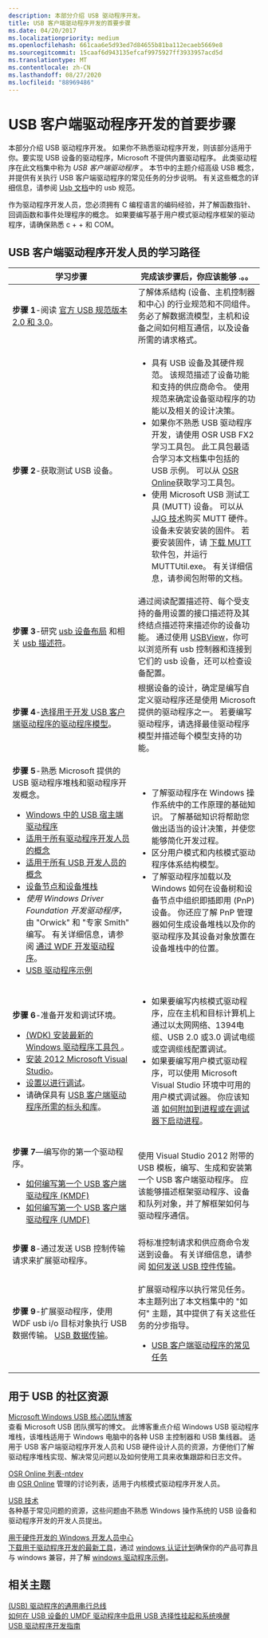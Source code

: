 ```yaml
---
description: 本部分介绍 USB 驱动程序开发。
title: USB 客户端驱动程序开发的首要步骤
ms.date: 04/20/2017
ms.localizationpriority: medium
ms.openlocfilehash: 661caa6e5d93ed7d84655b81ba112ecaeb5669e8
ms.sourcegitcommit: 15caaf6d943135efcaf9975927ff3933957acd5d
ms.translationtype: MT
ms.contentlocale: zh-CN
ms.lasthandoff: 08/27/2020
ms.locfileid: "88969486"
---
```

# <a name="first-steps-for-usb-client-driver-development"></a>USB 客户端驱动程序开发的首要步骤


本部分介绍 USB 驱动程序开发。 如果你不熟悉驱动程序开发，则该部分适用于你。要实现 USB 设备的驱动程序，Microsoft 不提供内置驱动程序。 此类驱动程序在此文档集中称为 *USB 客户端驱动程序* 。 本节中的主题介绍高级 USB 概念，并提供有关执行 USB 客户端驱动程序的常见任务的分步说明。 有关这些概念的详细信息，请参阅 [Usb 文档](https://go.microsoft.com/fwlink/p/?linkid=617552)中的 usb 规范。

作为驱动程序开发人员，您必须拥有 C 编程语言的编码经验，并了解函数指针、回调函数和事件处理程序的概念。 如果要编写基于用户模式驱动程序框架的驱动程序，请确保熟悉 c + + 和 COM。

## <a name="learning-path-for-usb-client-driver-developers"></a>USB 客户端驱动程序开发人员的学习路径


<table>
<colgroup>
<col width="50%" />
<col width="50%" />
</colgroup>
<thead>
<tr class="header">
<th>学习步骤</th>
<th>完成该步骤后，你应该能够 .。。</th>
</tr>
</thead>
<tbody>
<tr class="odd">
<td><p><strong>步骤 1</strong>-阅读 <a href="https://go.microsoft.com/fwlink/p/?linkid=617552" data-raw-source="[Official USB specification version 2.0 and 3.0](https://go.microsoft.com/fwlink/p/?linkid=617552)">官方 USB 规范版本2.0 和 3.0</a>。</p></td>
<td>了解体系结构 (设备、主机控制器和中心) 的行业规范和不同组件。 务必了解数据流模型，主机和设备之间如何相互通信，以及设备所需的请求格式。</td>
</tr>
<tr class="even">
<td><p><strong>步骤 2</strong>-获取测试 USB 设备。</p></td>
<td><ul>
<li>具有 USB 设备及其硬件规范。 该规范描述了设备功能和支持的供应商命令。 使用规范来确定设备驱动程序的功能以及相关的设计决策。</li>
<li>如果你不熟悉 USB 驱动程序开发，请使用 OSR USB FX2 学习工具包。 此工具包最适合学习本文档集中包括的 USB 示例。 可以从 <a href="https://go.microsoft.com/fwlink/p/?linkid=617553" data-raw-source="[OSR Online](https://go.microsoft.com/fwlink/p/?linkid=617553)">OSR Online</a>获取学习工具包。</li>
<li>使用 Microsoft USB 测试工具 (MUTT) 设备。 可以从 <a href="https://go.microsoft.com/fwlink/p/?linkid=617554" data-raw-source="[JJG Technologies](https://go.microsoft.com/fwlink/p/?linkid=617554)">JJG 技术</a>购买 MUTT 硬件。 设备未安装安装的固件。 若要安装固件，请 <a href="https://go.microsoft.com/fwlink/p/?linkid=617555" data-raw-source="[download the MUTT software package](https://go.microsoft.com/fwlink/p/?linkid=617555)">下载 MUTT</a>软件包，并运行 MUTTUtil.exe。 有关详细信息，请参阅包附带的文档。</li>
</ul></td>
</tr>
<tr class="odd">
<td><p><strong>步骤 3</strong>-研究 <a href="usb-device-layout.md" data-raw-source="[USB device layout](usb-device-layout.md)">usb 设备布局</a> 和相关 <a href="usb-descriptors.md" data-raw-source="[USB descriptors](usb-descriptors.md)">usb 描述符</a>。</p></td>
<td>通过阅读配置描述符、每个受支持的备用设置的接口描述符及其终结点描述符来描述你的设备功能。 通过使用 <a href="https://go.microsoft.com/fwlink/p/?linkid=617556" data-raw-source="[USBView](https://go.microsoft.com/fwlink/p/?linkid=617556)">USBView</a>，你可以浏览所有 usb 控制器和连接到它们的 usb 设备，还可以检查设备配置。</td>
</tr>
<tr class="even">
<td><p><strong>步骤 4</strong>-<a href="winusb-considerations.md" data-raw-source="[Choose a driver model for developing a USB client driver](winusb-considerations.md)">选择用于开发 USB 客户端驱动程序的驱动程序模型</a>。</p></td>
<td>根据设备的设计，确定是编写自定义驱动程序还是使用 Microsoft 提供的驱动程序之一。 若要编写驱动程序，请选择最佳驱动程序模型并描述每个模型支持的功能。</td>
</tr>
<tr class="odd">
<td><p><strong>步骤 5</strong>-熟悉 Microsoft 提供的 USB 驱动程序堆栈和驱动程序开发概念。</p>
<ul>
<li><a href="usb-3-0-driver-stack-architecture.md" data-raw-source="[USB host-side drivers in Windows](usb-3-0-driver-stack-architecture.md)">Windows 中的 USB 宿主端驱动程序</a></li>
<li><a href="https://docs.microsoft.com/windows-hardware/drivers/gettingstarted/concepts-and-knowledge-for-all-driver-developers" data-raw-source="[Concepts for All Driver Developers](https://docs.microsoft.com/windows-hardware/drivers/gettingstarted/concepts-and-knowledge-for-all-driver-developers)">适用于所有驱动程序开发人员的概念</a></li>
<li><a href="usb-concepts-for-all-developers.md" data-raw-source="[Concepts for all USB developers](usb-concepts-for-all-developers.md)">适用于所有 USB 开发人员的概念</a></li>
<li><a href="https://docs.microsoft.com/windows-hardware/drivers/gettingstarted/device-nodes-and-device-stacks" data-raw-source="[Device nodes and device stacks](https://docs.microsoft.com/windows-hardware/drivers/gettingstarted/device-nodes-and-device-stacks)">设备节点和设备堆栈</a></li>
<li><em>使用 Windows Driver Foundation 开发驱动程序</em>，由 "Orwick" 和 "专家 Smith" 编写。 有关详细信息，请参阅 <a href="https://docs.microsoft.com/windows-hardware/drivers/wdf/developing-drivers-with-wdf" data-raw-source="[Developing Drivers with WDF](https://docs.microsoft.com/windows-hardware/drivers/wdf/developing-drivers-with-wdf)">通过 WDF 开发驱动程序</a>。</li>
<li><a href="usb-driver-samples-in-wdk.md" data-raw-source="[USB driver samples](usb-driver-samples-in-wdk.md)">USB 驱动程序示例</a></li>
</ul></td>
<td><ul>
<li>了解驱动程序在 Windows 操作系统中的工作原理的基础知识。 了解基础知识将帮助您做出适当的设计决策，并使您能够简化开发过程。</li>
<li>区分用户模式和内核模式驱动程序体系结构模型。</li>
<li>了解驱动程序加载以及 Windows 如何在设备树和设备节点中组织即插即用 (PnP) 设备。 你还应了解 PnP 管理器如何生成设备堆栈以及你的驱动程序及其设备对象放置在设备堆栈中的位置。</li>
</ul></td>
</tr>
<tr class="even">
<td><p><strong>步骤 6</strong>-准备开发和调试环境。</p>
<ul>
<li><a href="https://go.microsoft.com/fwlink/p/?linkid=617580" data-raw-source="[Install the latest Windows Driver Kit (WDK)](https://go.microsoft.com/fwlink/p/?linkid=617580)"> (WDK) 安装最新的 Windows 驱动程序工具包 </a>。</li>
<li><a href="https://go.microsoft.com/fwlink/p/?linkid=617580" data-raw-source="[Install Microsoft Visual Studio 2012](https://go.microsoft.com/fwlink/p/?linkid=617580)">安装 2012 Microsoft Visual Studio</a>。</li>
<li><a href="https://docs.microsoft.com/windows-hardware/drivers/debugger/getting-set-up-for-debugging" data-raw-source="[Get Set Up for Debugging](https://docs.microsoft.com/windows-hardware/drivers/debugger/getting-set-up-for-debugging)">设置以进行调试</a>。</li>
<li>请确保具有 <a href="headers-and-libraries-for-a-usb-client-driver.md" data-raw-source="[Headers and libraries required by a USB client driver](headers-and-libraries-for-a-usb-client-driver.md)">USB 客户端驱动程序所需的标头和库</a>。</li>
</ul></td>
<td><ul>
<li>如果要编写内核模式驱动程序，应在主机和目标计算机上通过以太网网络、1394电缆、USB 2.0 或3.0 调试电缆或空调缆线配置调试。</li>
<li>如果要编写用户模式驱动程序，可以使用 Microsoft Visual Studio 环境中可用的用户模式调试器。 你应该知道 <a href="https://docs.microsoft.com/windows-hardware/drivers/debugger/debugging-a-user-mode-process-using-visual-studio" data-raw-source="[how to attach to a process or launch a process under the debugger](https://docs.microsoft.com/windows-hardware/drivers/debugger/debugging-a-user-mode-process-using-visual-studio)">如何附加到进程或在调试器下启动进程</a>。</li>
</ul></td>
</tr>
<tr class="odd">
<td><p><strong>步骤 7</strong>—编写你的第一个驱动程序。</p>
<ul>
<li><a href="tutorial--write-your-first-usb-client-driver--kmdf-.md" data-raw-source="[How to write your first USB client driver (KMDF)](tutorial--write-your-first-usb-client-driver--kmdf-.md)">如何编写第一个 USB 客户端驱动程序 (KMDF)</a></li>
<li><a href="implement-driver-entry-for-a-usb-driver--umdf-.md" data-raw-source="[How to write your first USB client driver (UMDF)](implement-driver-entry-for-a-usb-driver--umdf-.md)">如何编写第一个 USB 客户端驱动程序 (UMDF)</a></li>
</ul></td>
<td>使用 Visual Studio 2012 附带的 USB 模板，编写、生成和安装第一个 USB 客户端驱动程序。 应该能够描述框架驱动程序、设备和队列对象，并了解框架如何与驱动程序通信。</td>
</tr>
<tr class="even">
<td><strong>步骤 8</strong>-通过发送 USB 控制传输请求来扩展驱动程序。</td>
<td>将标准控制请求和供应商命令发送到设备。 有关详细信息，请参阅 <a href="usb-control-transfer.md" data-raw-source="[How to send a USB control transfer](usb-control-transfer.md)">如何发送 USB 控件传输</a>。</td>
</tr>
<tr class="odd">
<td><p><strong>步骤 9</strong>-扩展驱动程序，使用 WDF usb i/o 目标对象执行 USB 数据传输。 <a href="usb-device-i-o.md" data-raw-source="[USB data transfers](usb-device-i-o.md)">USB 数据传输</a>。</p></td>
<td><p>扩展驱动程序以执行常见任务。 本主题列出了本文档集中的 "如何" 主题，其中提供了有关这些任务的分步指导。</p>
<ul>
<li><a href="wdk-resources-for-usb-driver-development.md" data-raw-source="[Common tasks for USB client drivers](wdk-resources-for-usb-driver-development.md)">USB 客户端驱动程序的常见任务</a></li>
</ul></td>
</tr>
</tbody>
</table>

 

## <a name="community-resources-for-usb"></a>用于 USB 的社区资源


<a href="" id="microsoft-windows-usb-core-team-blog"></a>[Microsoft Windows USB 核心团队博客](https://go.microsoft.com/fwlink/p/?linkid=617581)  
查看 Microsoft USB 团队撰写的博文。 此博客重点介绍 Windows USB 驱动程序堆栈，该堆栈适用于 Windows 电脑中的各种 USB 主控制器和 USB 集线器。 适用于 USB 客户端驱动程序开发人员和 USB 硬件设计人员的资源，方便他们了解驱动程序堆栈实现、解决常见问题以及如何使用工具来收集跟踪和日志文件。

<a href="" id="osr-online-lists---ntdev"></a>[OSR Online 列表-ntdev](https://go.microsoft.com/fwlink/p/?linkid=617582)  
由 [OSR Online](https://go.microsoft.com/fwlink/p/?linkid=617590) 管理的讨论列表，适用于内核模式驱动程序开发人员。

<a href="" id="usb-technologies"></a>[USB 技术](https://go.microsoft.com/fwlink/p/?linkid=617583)  
各种基于常见问题的资源，这些问题由不熟悉 Windows 操作系统的 USB 设备和驱动程序开发的开发人员提出。

<a href="" id="windows-dev-center-for-hardware-development"></a>[用于硬件开发的 Windows 开发人员中心](https://go.microsoft.com/fwlink/p/?linkid=617584)  
[下载用于驱动程序开发的最新工具](https://go.microsoft.com/fwlink/p/?linkid=617585)，通过 [windows 认证计划](https://go.microsoft.com/fwlink/p/?linkid=617591)确保你的产品可靠且与 windows 兼容，并了解 [windows 驱动程序示例](https://go.microsoft.com/fwlink/p/?LinkId=616507)。

## <a name="related-topics"></a>相关主题
[ (USB) 驱动程序的通用串行总线](https://docs.microsoft.com/windows-hardware/drivers/)  
[如何在 USB 设备的 UMDF 驱动程序中启用 USB 选择性挂起和系统唤醒](https://go.microsoft.com/fwlink/p/?linkid=617587)  
[USB 驱动程序开发指南](usb-driver-development-guide.md)  



